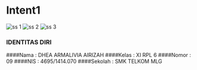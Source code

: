 # Intent1
![ss 1](https://s9.postimg.org/vq77wj6pr/I1_1.png)
![ss 2](https://s9.postimg.org/gir8c6ev3/I1_2.png)
![ss 3](https://s9.postimg.org/8raidmapr/I1_3.png)

### IDENTITAS DIRI
####Nama      : DHEA ARMALIVIA AIRIZAH
####Kelas     : XI RPL 6
####Nomor     : 09
####NIS       : 4695/1414.070
####Sekolah   : SMK TELKOM MLG
